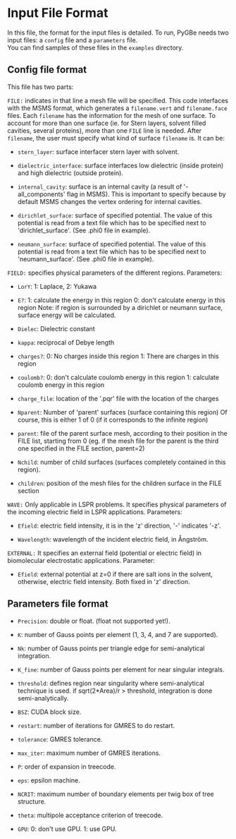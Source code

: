 # Input File Format

In this file, the format for the input files is detailed.
To run, PyGBe needs two input files: a `config` file and a `parameters` file.  
You can find samples of these files in the `examples` directory.

## Config file format
This file has two parts:

`FILE:` indicates in that line a mesh file will be specified. 
This code interfaces with the MSMS format, which generates a `filename.vert` and 
`filename.face` files. 
Each `filename` has the information for the mesh of one surface. To account for 
more than one surface (ie. for Stern layers, solvent filled cavities, several
proteins), more than one `FILE` line is needed.
After `filename`, the user must specify what kind of surface `filename` is. It can be:

- `stern_layer`:          surface interfacer stern layer with solvent.

- `dielectric_interface`: surface interfaces low dielectric (inside protein) and
                        high dielectric (outside protein).

- `internal_cavity`:      surface is an internal cavity (a result of '-all_components'
                        flag in MSMS). This is important to specify because by default
                        MSMS changes the vertex ordering for internal cavities.
- `dirichlet_surface`:    surface of specified potential. The value of this potential
                        is read from a text file which has to be specified next to
                        'dirichlet_surface'. (See .phi0 file in example).

- `neumann_surface`:      surface of specified potential. The value of this potential
                        is read from a text file which has to be specified next to
                        'neumann_surface'. (See .phi0 file in example). 

`FIELD:` specifies physical parameters of the different regions. 
Parameters:

- `LorY`:         1: Laplace, 
                2: Yukawa

- `E?`:           1: calculate the energy in this region 
                0: don't calculate energy in this region
                Note: if region is surrounded by a dirichlet or neumann surface,
                      surface energy will be calculated.

- `Dielec`:       Dielectric constant

- `kappa`:        reciprocal of Debye length

- `charges?`:     0: No charges inside this region
                1: There are charges in this region

- `coulomb?`:     0: don't calculate coulomb energy in this region
                1: calculate coulomb energy in this region

- `charge_file`:  location of the '.pqr' file with the location of the charges

- `Nparent`:      Number of 'parent' surfaces (surface containing this region)
                Of course, this is either 1 of 0 (if it corresponds to the infinite region)

- `parent`:       file of the parent surface mesh, according to their position in the FILE list,
                starting from 0 (eg. if the mesh file for the parent is the third one specified 
                in the FILE section, parent=2)

- `Nchild`:       number of child surfaces (surfaces completely contained in this region).

- `children`:     position of the mesh files for the children surface in the FILE section


``WAVE:`` Only applicable in LSPR problems. It specifies physical parameters of
the incoming electric field in LSPR applications.
Parameters:

-  ``Efield``: electric field intensity, it is in the 'z' direction, '-' 
   indicates '-z'.

-  ``Wavelength``: wavelength of the incident electric field, in Ångström.

``EXTERNAL:`` It specifies an external field (potential or electric field)
in biomolecular electrostatic applications.
Parameter:

-  ``Efield``: external potential at z=0 if there are salt ions in the solvent, 
otherwise, electric field intensity. Both fixed in 'z' direction.


## Parameters file format

- `Precision`:    double or float. (float not supported yet!).

- `K`:            number of Gauss points per element (1, 3, 4, and 7 are supported).

- `Nk`:           number of Gauss points per triangle edge for semi-analytical integration.

- `K_fine`:       number of Gauss points per element for near singular integrals.

- `threshold`:    defines region near singularity where semi-analytical technique is used. 
                if sqrt(2*Area)/r > threshold, integration is done semi-analytically.

- `BSZ`:          CUDA block size.

- `restart`:      number of iterations for GMRES to do restart.

- `tolerance`:    GMRES tolerance.

- `max_iter`:     maximum number of GMRES iterations.

- `P`:            order of expansion in treecode.

- `eps`:          epsilon machine.

- `NCRIT`:        maximum number of boundary elements per twig box of tree structure.

- `theta`:        multipole acceptance criterion of treecode.

- `GPU`:          0: don't use GPU.
                1: use GPU.

